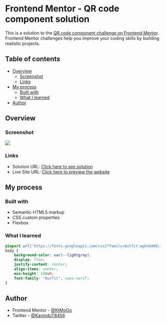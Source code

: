 # Frontend Mentor - QR code component solution

This is a solution to the [QR code component challenge on Frontend Mentor](https://www.frontendmentor.io/challenges/qr-code-component-iux_sIO_H). Frontend Mentor challenges help you improve your coding skills by building realistic projects. 

## Table of contents

- [Overview](#overview)
  - [Screenshot](#screenshot)
  - [Links](#links)
- [My process](#my-process)
  - [Built with](#built-with)
  - [What I learned](#what-i-learned)
- [Author](#author)

## Overview

### Screenshot

![](./screenshot.jpg)

### Links

- Solution URL: [Click here to see solution](https://www.frontendmentor.io/solutions/qr-code-component-DT2TCD-UOi)
- Live Site URL: [Click here to preview the website](https://ktmogo.github.io/QR-code-component-solution/)

## My process

### Built with

- Semantic HTML5 markup
- CSS custom properties
- Flexbox

### What I learned

```css
@import url('https://fonts.googleapis.com/css2?family=Outfit:wght@400;700&display=swap');
body {
    background-color: var(--lightgray);
    display: flex;
    justify-content: center;
    align-items: center;
    min-height: 100vh;
    font-family: "Outfit", sans-serif;
}
```

## Author

- Frontend Mentor - [@KtMoGo](https://www.frontendmentor.io/profile/KtMoGo)
- Twitter - [@KavinduT8456](https://twitter.com/KavinduT8456)

